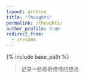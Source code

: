 ```yaml
---
layout: archive
title: "Thoughts"
permalink: /thoughts/
author_profile: true
redirect_from:
  - /resume
---
```


{% include base_path %}

> 记录一些奇奇怪怪的想法